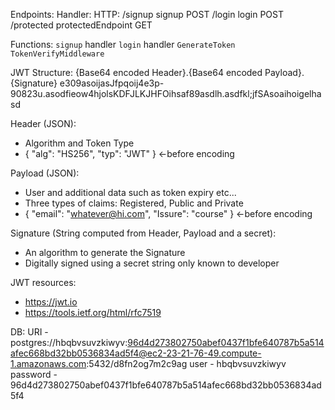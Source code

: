 Endpoints:				Handler:				HTTP:
/signup					signup					POST
/login					login					POST
/protected				protectedEndpoint		GET

Functions:
`signup` handler
`login` handler
`GenerateToken`
`TokenVerifyMiddleware`


JWT Structure:
{Base64 encoded Header}.{Base64 encoded Payload}.{Signature}
e309asoijasJfpqoij4e3p-90823u.asodfieow4hjolsKDFJLKJHFOihsaf89asdlh.asdfkl;jfSAsoaihoigelhasd

Header (JSON):
- Algorithm and Token Type
- { "alg": "HS256", "typ": "JWT" } <-before encoding

Payload (JSON):
- User and additional data such as token expiry etc...
- Three types of claims: Registered, Public and Private
- { "email": "whatever@hi.com", "Issure": "course" } <-before encoding

Signature (String computed from Header, Payload and a secret):
- An algorithm to generate the Signature
- Digitally signed using a secret string only known to developer

JWT resources:
- https://jwt.io
- https://tools.ietf.org/html/rfc7519

DB:
URI - postgres://hbqbvsuvzkiwyv:96d4d273802750abef0437f1bfe640787b5a514afec668bd32bb0536834ad5f4@ec2-23-21-76-49.compute-1.amazonaws.com:5432/d8fn2og7m2c9ag
user - hbqbvsuvzkiwyv
password - 96d4d273802750abef0437f1bfe640787b5a514afec668bd32bb0536834ad5f4